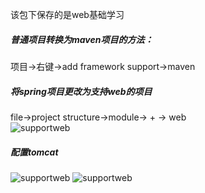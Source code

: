 该包下保存的是web基础学习  
##### 普通项目转换为maven项目的方法：  
项目->右键->add framework support->maven
##### 将spring项目更改为支持web的项目
file->project structure->module-> + -> web  
![supportweb](https://gitee.com/wongkee/images/blob/master/spring_note/webbasic/supportweb.jpg) 
##### 配置tomcat
![supportweb](https://gitee.com/wongkee/images/blob/master/spring_note/webbasic/tomcatconfig.jpg)
![supportweb](https://gitee.com/wongkee/images/blob/master/spring_note/webbasic/tomcatconfig2.jpg)  


